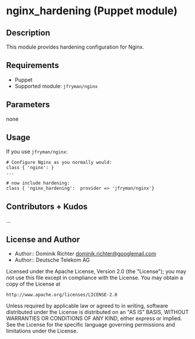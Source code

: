 # nginx_hardening (Puppet module)

## Description

This module provides hardening configuration for Nginx.

## Requirements

* Puppet
* Supported module: `jfryman/nginx`


## Parameters

none

## Usage

If you use `jfryman/nginx`:

    # Configure Nginx as you normally would:
    class { 'nginx': }
    ...

    # now include hardening:
    class { 'nginx_hardening':  provider => 'jfryman/nginx'}


## Contributors + Kudos

...

## License and Author

* Author:: Dominik Richter <dominik.richter@googlemail.com>
* Author:: Deutsche Telekom AG

Licensed under the Apache License, Version 2.0 (the "License");
you may not use this file except in compliance with the License.
You may obtain a copy of the License at

    http://www.apache.org/licenses/LICENSE-2.0

Unless required by applicable law or agreed to in writing, software
distributed under the License is distributed on an "AS IS" BASIS,
WITHOUT WARRANTIES OR CONDITIONS OF ANY KIND, either express or implied.
See the License for the specific language governing permissions and
limitations under the License.
